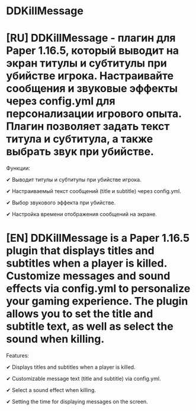 # DDKillMessage
# [RU] DDKillMessage - плагин для Paper 1.16.5, который выводит на экран титулы и субтитулы при убийстве игрока. Настраивайте сообщения и звуковые эффекты через config.yml для персонализации игрового опыта. Плагин позволяет задать текст титула и субтитула, а также выбрать звук при убийстве.

Функции:

✔ Выводит титулы и субтитулы при убийстве игрока.

✔ Настраиваемый текст сообщений (title и subtitle) через config.yml.

✔ Выбор звукового эффекта при убийстве.

✔ Настройка времени отображения сообщений на экране.

# [EN] DDKillMessage is a Paper 1.16.5 plugin that displays titles and subtitles when a player is killed. Customize messages and sound effects via config.yml to personalize your gaming experience. The plugin allows you to set the title and subtitle text, as well as select the sound when killing.

Features:

✔ Displays titles and subtitles when a player is killed.

✔ Customizable message text (title and subtitle) via config.yml.

✔ Select a sound effect when killing.

✔ Setting the time for displaying messages on the screen.

